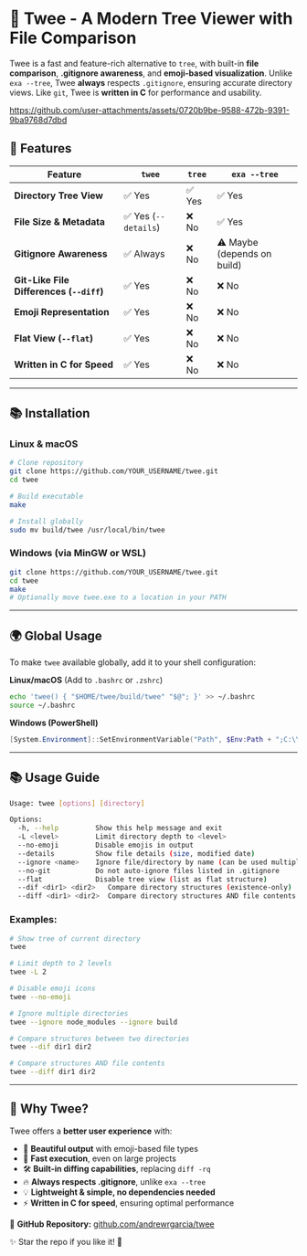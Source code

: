 # 🌳 Twee - A Modern Tree Viewer with File Comparison

Twee is a fast and feature-rich alternative to `tree`, with built-in **file comparison**, **.gitignore awareness**, and **emoji-based visualization**. Unlike `exa --tree`, Twee **always** respects `.gitignore`, ensuring accurate directory views. Like `git`, Twee is **written in C** for performance and usability.

https://github.com/user-attachments/assets/0720b9be-9588-472b-9391-9ba9768d7dbd

## 🚀 Features

| Feature                                     | `twee` | `tree` | `exa --tree` |
|---------------------------------------------|--------|--------|--------------|
| **Directory Tree View**                     | ✅ Yes | ✅ Yes | ✅ Yes |
| **File Size & Metadata**                    | ✅ Yes (`--details`) | ❌ No | ✅ Yes |
| **Gitignore Awareness**                     | ✅ Always | ❌ No | ⚠️ Maybe (depends on build) |
| **Git-Like File Differences (`--diff`)**    | ✅ Yes | ❌ No | ❌ No |
| **Emoji Representation**                    | ✅ Yes | ❌ No | ❌ No |
| **Flat View (`--flat`)**                    | ✅ Yes | ❌ No | ❌ No |
| **Written in C for Speed**                  | ✅ Yes | ❌ No | ❌ No |


---

## 📚 Installation

### Linux & macOS

```sh
# Clone repository
git clone https://github.com/YOUR_USERNAME/twee.git
cd twee

# Build executable
make

# Install globally
sudo mv build/twee /usr/local/bin/twee
```

### Windows (via MinGW or WSL)

```sh
git clone https://github.com/YOUR_USERNAME/twee.git
cd twee
make
# Optionally move twee.exe to a location in your PATH
```

---

## 🌍 Global Usage

To make `twee` available globally, add it to your shell configuration:

**Linux/macOS** (Add to `.bashrc` or `.zshrc`)

```sh
echo 'twee() { "$HOME/twee/build/twee" "$@"; }' >> ~/.bashrc
source ~/.bashrc
```

**Windows (PowerShell)**

```powershell
[System.Environment]::SetEnvironmentVariable("Path", $Env:Path + ";C:\\path\\to\\twee", [System.EnvironmentVariableTarget]::User)
```

---

## 📚 Usage Guide

```sh
Usage: twee [options] [directory]

Options:
  -h, --help         Show this help message and exit
  -L <level>         Limit directory depth to <level>
  --no-emoji         Disable emojis in output
  --details          Show file details (size, modified date)
  --ignore <name>    Ignore file/directory by name (can be used multiple times)
  --no-git           Do not auto-ignore files listed in .gitignore
  --flat             Disable tree view (list as flat structure)
  --dif <dir1> <dir2>   Compare directory structures (existence-only)
  --diff <dir1> <dir2>  Compare directory structures AND file contents
```

### Examples:

```sh
# Show tree of current directory
twee

# Limit depth to 2 levels
twee -L 2

# Disable emoji icons
twee --no-emoji

# Ignore multiple directories
twee --ignore node_modules --ignore build

# Compare structures between two directories
twee --dif dir1 dir2

# Compare structures AND file contents
twee --diff dir1 dir2
```

---

## 🌟 Why Twee?

Twee offers a **better user experience** with:

- 🎨 **Beautiful output** with emoji-based file types
- 🚀 **Fast execution**, even on large projects
- 🛠️ **Built-in diffing capabilities**, replacing `diff -rq`
- 🔥 **Always respects .gitignore**, unlike `exa --tree`
- 💡 **Lightweight & simple, no dependencies needed**
- ⚡ **Written in C for speed**, ensuring optimal performance

🔗 **GitHub Repository:** [github.com/andrewrgarcia/twee](https://github.com/andrewrgarcia/twee)

✨ Star the repo if you like it! 🚀

